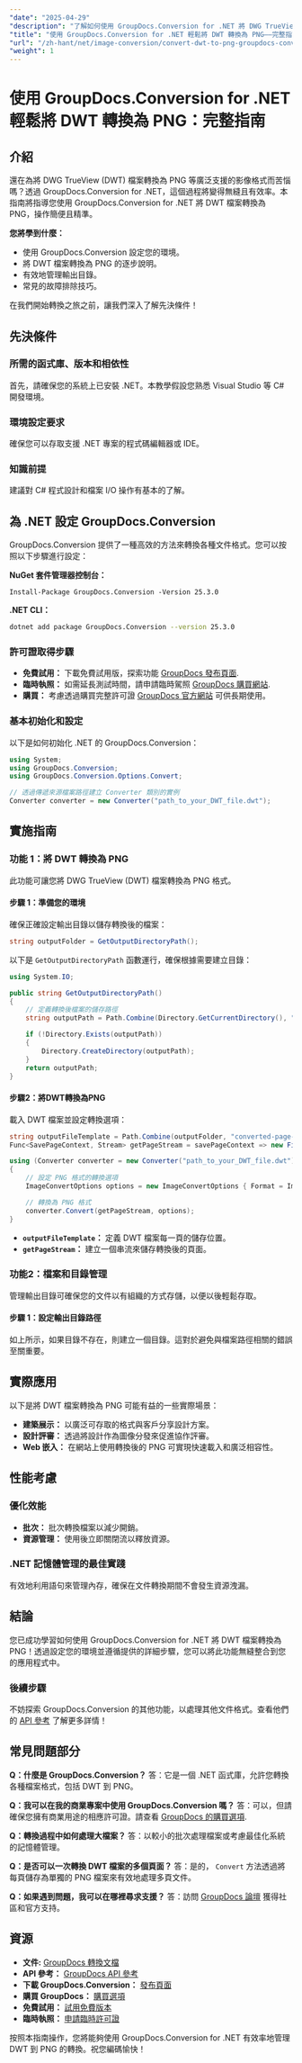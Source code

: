 ```yaml
---
"date": "2025-04-29"
"description": "了解如何使用 GroupDocs.Conversion for .NET 將 DWG TrueView (DWT) 檔案轉換為 PNG。本指南提供逐步說明、設定技巧和性能最佳實踐。"
"title": "使用 GroupDocs.Conversion for .NET 輕鬆將 DWT 轉換為 PNG——完整指南"
"url": "/zh-hant/net/image-conversion/convert-dwt-to-png-groupdocs-conversion-net/"
"weight": 1
---
```


# 使用 GroupDocs.Conversion for .NET 輕鬆將 DWT 轉換為 PNG：完整指南

## 介紹

還在為將 DWG TrueView (DWT) 檔案轉換為 PNG 等廣泛支援的影像格式而苦惱嗎？透過 GroupDocs.Conversion for .NET，這個過程將變得無縫且有效率。本指南將指導您使用 GroupDocs.Conversion for .NET 將 DWT 檔案轉換為 PNG，操作簡便且精準。

**您將學到什麼：**
- 使用 GroupDocs.Conversion 設定您的環境。
- 將 DWT 檔案轉換為 PNG 的逐步說明。
- 有效地管理輸出目錄。
- 常見的故障排除技巧。

在我們開始轉換之旅之前，讓我們深入了解先決條件！

## 先決條件

### 所需的函式庫、版本和相依性
首先，請確保您的系統上已安裝 .NET。本教學假設您熟悉 Visual Studio 等 C# 開發環境。

### 環境設定要求
確保您可以存取支援 .NET 專案的程式碼編輯器或 IDE。

### 知識前提
建議對 C# 程式設計和檔案 I/O 操作有基本的了解。

## 為 .NET 設定 GroupDocs.Conversion

GroupDocs.Conversion 提供了一種高效的方法來轉換各種文件格式。您可以按照以下步驟進行設定：

**NuGet 套件管理器控制台：**

```shell
Install-Package GroupDocs.Conversion -Version 25.3.0
```

**.NET CLI：**

```bash
dotnet add package GroupDocs.Conversion --version 25.3.0
```

### 許可證取得步驟
- **免費試用：** 下載免費試用版，探索功能 [GroupDocs 發布頁面](https://releases。groupdocs.com/conversion/net/).
- **臨時執照：** 如需延長測試時間，請申請臨時駕照 [GroupDocs 購買網站](https://purchase。groupdocs.com/temporary-license/).
- **購買：** 考慮透過購買完整許可證 [GroupDocs 官方網站](https://purchase.groupdocs.com/buy) 可供長期使用。

### 基本初始化和設定

以下是如何初始化 .NET 的 GroupDocs.Conversion：

```csharp
using System;
using GroupDocs.Conversion;
using GroupDocs.Conversion.Options.Convert;

// 透過傳遞來源檔案路徑建立 Converter 類別的實例
Converter converter = new Converter("path_to_your_DWT_file.dwt");
```

## 實施指南

### 功能 1：將 DWT 轉換為 PNG

此功能可讓您將 DWG TrueView (DWT) 檔案轉換為 PNG 格式。

#### 步驟 1：準備您的環境

確保正確設定輸出目錄以儲存轉換後的檔案：

```csharp
string outputFolder = GetOutputDirectoryPath();
```

以下是 `GetOutputDirectoryPath` 函數運行，確保根據需要建立目錄：

```csharp
using System.IO;

public string GetOutputDirectoryPath()
{
    // 定義轉換後檔案的儲存路徑
    string outputPath = Path.Combine(Directory.GetCurrentDirectory(), "ConvertedFiles");

    if (!Directory.Exists(outputPath))
    {
        Directory.CreateDirectory(outputPath);
    }
    return outputPath;
}
```

#### 步驟2：將DWT轉換為PNG

載入 DWT 檔案並設定轉換選項：

```csharp
string outputFileTemplate = Path.Combine(outputFolder, "converted-page-{0}.png");
Func<SavePageContext, Stream> getPageStream = savePageContext => new FileStream(string.Format(outputFileTemplate, savePageContext.Page), FileMode.Create);

using (Converter converter = new Converter("path_to_your_DWT_file.dwt"))
{
    // 設定 PNG 格式的轉換選項
    ImageConvertOptions options = new ImageConvertOptions { Format = ImageFileType.Png };

    // 轉換為 PNG 格式
    converter.Convert(getPageStream, options);
}
```

- **`outputFileTemplate`：** 定義 DWT 檔案每一頁的儲存位置。
- **`getPageStream`：** 建立一個串流來儲存轉換後的頁面。

### 功能2：檔案和目錄管理

管理輸出目錄可確保您的文件以有組織的方式存儲，以便以後輕鬆存取。

#### 步驟 1：設定輸出目錄路徑

如上所示，如果目錄不存在，則建立一個目錄。這對於避免與檔案路徑相關的錯誤至關重要。

## 實際應用

以下是將 DWT 檔案轉換為 PNG 可能有益的一些實際場景：
- **建築展示：** 以廣泛可存取的格式與客戶分享設計方案。
- **設計評審：** 透過將設計作為圖像分發來促進協作評審。
- **Web 嵌入：** 在網站上使用轉換後的 PNG 可實現快速載入和廣泛相容性。

## 性能考慮

### 優化效能
- **批次：** 批次轉換檔案以減少開銷。
- **資源管理：** 使用後立即關閉流以釋放資源。

### .NET 記憶體管理的最佳實踐
有效地利用語句來管理內存，確保在文件轉換期間不會發生資源洩漏。 

## 結論

您已成功學習如何使用 GroupDocs.Conversion for .NET 將 DWT 檔案轉換為 PNG！透過設定您的環境並遵循提供的詳細步驟，您可以將此功能無縫整合到您的應用程式中。

### 後續步驟
不妨探索 GroupDocs.Conversion 的其他功能，以處理其他文件格式。查看他們的 [API 參考](https://reference.groupdocs.com/conversion/net/) 了解更多詳情！

## 常見問題部分

**Q：什麼是 GroupDocs.Conversion？**
答：它是一個 .NET 函式庫，允許您轉換各種檔案格式，包括 DWT 到 PNG。

**Q：我可以在我的商業專案中使用 GroupDocs.Conversion 嗎？**
答：可以，但請確保您擁有商業用途的相應許可證。請查看 [GroupDocs 的購買選項](https://purchase。groupdocs.com/buy).

**Q：轉換過程中如何處理大檔案？**
答：以較小的批次處理檔案或考慮最佳化系統的記憶體管理。

**Q：是否可以一次轉換 DWT 檔案的多個頁面？**
答：是的， `Convert` 方法透過將每頁儲存為單獨的 PNG 檔案來有效地處理多頁文件。

**Q：如果遇到問題，我可以在哪裡尋求支援？**
答：訪問 [GroupDocs 論壇](https://forum.groupdocs.com/c/conversion/10) 獲得社區和官方支持。

## 資源
- **文件:** [GroupDocs 轉換文檔](https://docs.groupdocs.com/conversion/net/)
- **API 參考：** [GroupDocs API 參考](https://reference.groupdocs.com/conversion/net/)
- **下載 GroupDocs.Conversion：** [發布頁面](https://releases.groupdocs.com/conversion/net/)
- **購買 GroupDocs：** [購買選項](https://purchase.groupdocs.com/buy)
- **免費試用：** [試用免費版本](https://releases.groupdocs.com/conversion/net/)
- **臨時執照：** [申請臨時許可證](https://purchase.groupdocs.com/temporary-license/)

按照本指南操作，您將能夠使用 GroupDocs.Conversion for .NET 有效率地管理 DWT 到 PNG 的轉換。祝您編碼愉快！